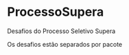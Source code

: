 # ProcessoSupera
 Desafios do Processo Seletivo Supera
<p>Os desafios estão separados por pacote</p>
